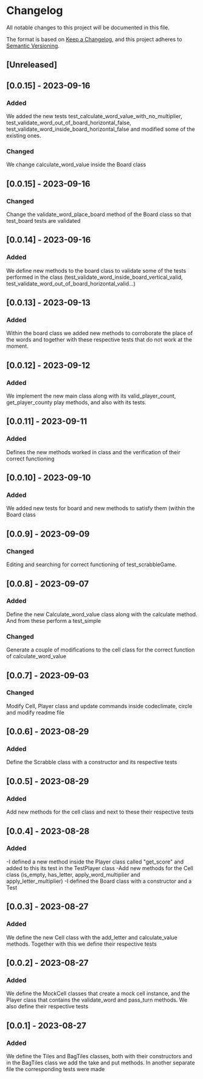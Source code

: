 # Changelog

All notable changes to this project will be documented in this file.

The format is based on [Keep a Changelog](https://keepachangelog.com/en/1.0.0/),
and this project adheres to [Semantic Versioning](https://semver.org/spec/v2.0.0.html).

## [Unreleased]

## [0.0.15] - 2023-09-16

### Added

We added the new tests test_calculate_word_value_with_no_multiplier, test_validate_word_out_of_board_horizontal_false, test_validate_word_inside_board_horizontal_false and modified some of the existing ones.

### Changed

We change calculate_word_value inside the Board class

## [0.0.15] - 2023-09-16

### Changed

Change the validate_word_place_board method of the Board class so that test_board tests are validated

## [0.0.14] - 2023-09-16

### Added

We define new methods to the board class to validate some of the tests performed in the class (test_validate_word_inside_board_vertical_valid, test_validate_word_out_of_board_horizontal_valid...)

## [0.0.13] - 2023-09-13

### Added

Within the board class we added new methods to corroborate the place of the words and together with these respective tests that do not work at the moment.

## [0.0.12] - 2023-09-12

### Added

We implement the new main class along with its valid_player_count, get_player_county play methods, and also with its tests.

## [0.0.11] - 2023-09-11

### Added

Defines the new methods worked in class and the verification of their correct functioning

## [0.0.10] - 2023-09-10

### Added

We added new tests for board and new methods to satisfy them (within the Board class

## [0.0.9] - 2023-09-09

### Changed

Editing and searching for correct functioning of test_scrabbleGame.

## [0.0.8] - 2023-09-07

### Added

Define the new Calculate_word_value class along with the calculate method. And from these perform a test_simple

### Changed

Generate a couple of modifications to the cell class for the correct function of calculate_word_value

## [0.0.7] - 2023-09-03

### Changed

Modify Cell, Player class and update commands inside codeclimate, circle and modify readme file

## [0.0.6] - 2023-08-29

### Added

Define the Scrabble class with a constructor and its respective tests

## [0.0.5] - 2023-08-29

### Added

Add new methods for the cell class and next to these their respective tests

## [0.0.4] - 2023-08-28

### Added

-I defined a new method inside the Player class called "get_score" and added to this its test in the TestPlayer class
-Add new methods for the Cell class (is_empty, has_letter, apply_word_multiplier and apply_letter_multiplier)
-I defined the Board class with a constructor and a Test

## [0.0.3] - 2023-08-27

### Added

We define the new Cell class with the add_letter and calculate_value methods.
Together with this we define their respective tests

## [0.0.2] - 2023-08-27

### Added

We define the MockCell classes that create a mock cell instance, and the Player class that contains the validate_word and pass_turn methods.
We also define their respective tests

## [0.0.1] - 2023-08-27

### Added

We define the Tiles and BagTiles classes, both with their constructors and in the BagTiles class we add the take and put methods.
In another separate file the corresponding tests were made
